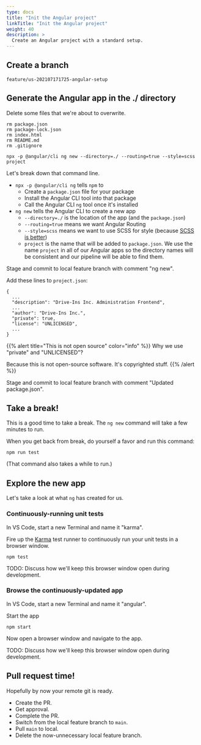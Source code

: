 ```yaml
---
type: docs
title: "Init the Angular project"
linkTitle: "Init the Angular project"
weight: 40
description: >
  Create an Angular project with a standard setup.
---
```



## Create a branch

`feature/us-202107171725-angular-setup`

## Generate the Angular app in the ./ directory

Delete some files that we're about to overwrite.

~~~
rm package.json
rm package-lock.json
rm index.html
rm README.md
rm .gitignore
~~~

~~~
npx -p @angular/cli ng new --directory=./ --routing=true --style=scss project
~~~

Let's break down that command line.
 - `npx -p @angular/cli ng` tells `npm` to
   - Create a `package.json` file for your package
   - Install the Angular CLI tool into that package
   - Call the Angular CLI `ng` tool once it's installed
 - `ng new` tells the Angular CLI to create a new app
   - `--directory=./` is the location of the app (and the `package.json`)
   -  `--routing=true` means we want Angular Routing
   -  `--style=scss` means we want to use SCSS for style
      (because [SCSS is better](https://www.mugo.ca/Blog/7-benefits-of-using-SASS-over-conventional-CSS))
   -  `project` is the name that will be added to `package.json`.
      We use the name `project` in all of our Angular apps so the directory names will be
      consistent and our pipeline will be able to find them.

Stage and commit to local feature branch with comment "ng new".

Add these lines to `project.json`:

~~~
{
  ...
  "description": "Drive-Ins Inc. Administration Frontend",
  ...
  "author": "Drive-Ins Inc.",
  "private": true,
  "license": "UNLICENSED",
  ...
}
~~~


{{% alert title="This is not open source" color="info" %}}
Why we use "private" and "UNLICENSED"?

Because this is not open-source software. It's copyrighted stuff.
{{% /alert %}}

Stage and commit to local feature branch with comment "Updated package.json".

## Take a break!

This is a good time to take a break. The `ng new` command will take a few minutes to run.

When you get back from break, do yourself a favor and run this command:

~~~
npm run test
~~~

(That command also takes a while to run.)

## Explore the new app

Let's take a look at what `ng` has created for us.

### Continuously-running unit tests

In VS Code, start a new Terminal and name it "karma".

Fire up the [Karma](https://github.com/karma-runner/karma) test runner to continuously
run your unit tests in a browser window.

~~~
npm test
~~~

TODO: Discuss how we'll keep this browser window open during development.

### Browse the continuously-updated app

In VS Code, start a new Terminal and name it "angular".

Start the app

~~~
npm start
~~~

Now open a browser window and navigate to the app.

TODO: Discuss how we'll keep this browser window open during development.

## Pull request time!

Hopefully by now your remote git is ready.
  - Create the PR.
  - Get approval.
  - Complete the PR.
  - Switch from the local feature branch to `main`.
  - Pull `main` to local.
  - Delete the now-unnecessary local feature branch.